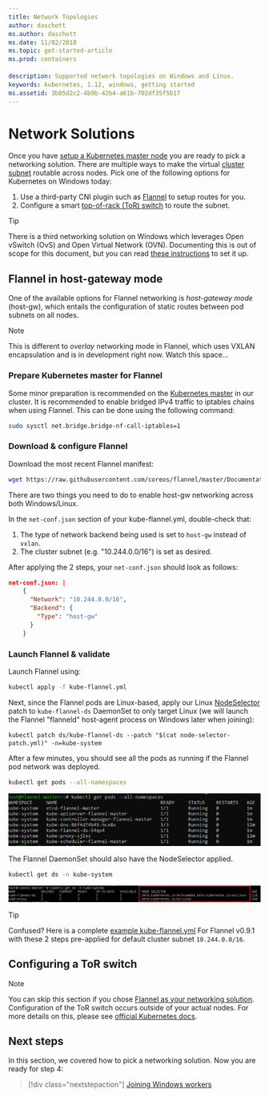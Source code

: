 ```yaml
---
title: Network Topologies
author: daschott
ms.author: daschott
ms.date: 11/02/2018
ms.topic: get-started-article
ms.prod: containers

description: Supported network topologies on Windows and Linux.
keywords: kubernetes, 1.12, windows, getting started
ms.assetid: 3b05d2c2-4b9b-42b4-a61b-702df35f5b17
---
```

# Network Solutions #

Once you have [setup a Kubernetes master node](./creating-a-linux-master.md) you are ready to pick a networking solution. There are multiple ways to make the virtual [cluster subnet](./getting-started-kubernetes-windows.md#cluster-subnet-def) routable across nodes. Pick one of the following options for Kubernetes on Windows today:

1. Use a third-party CNI plugin such as [Flannel](network-topologies.md#flannel-in-host-gateway-mode) to setup routes for you.
1. Configure a smart [top-of-rack (ToR) switch](network-topologies.md#configuring-a-tor-switch) to route the subnet.

> [!tip]  
> There is a third networking solution on Windows which leverages Open vSwitch (OvS) and Open Virtual Network (OVN). Documenting this is out of scope for this document, but you can read [these instructions](https://kubernetes.io/docs/getting-started-guides/windows/#for-3-open-vswitch-ovs-open-virtual-network-ovn-with-overlay) to set it up.

## Flannel in host-gateway mode

One of the available options for Flannel networking is *host-gateway mode* (host-gw), which entails the configuration of static routes between pod subnets on all nodes.
> [!NOTE]  
> This is different to *overlay* networking mode in Flannel, which uses VXLAN encapsulation and is in development right now. Watch this space...

### Prepare Kubernetes master for Flannel

Some minor preparation is recommended on the [Kubernetes master](./creating-a-linux-master.md) in our cluster. It is recommended to enable bridged IPv4 traffic to iptables chains when using Flannel. This can be done using the following command:

```bash
sudo sysctl net.bridge.bridge-nf-call-iptables=1
```

###  Download & configure Flannel ###
Download the most recent Flannel manifest:

```bash
wget https://raw.githubusercontent.com/coreos/flannel/master/Documentation/kube-flannel.yml
```

There are two things you need to do to enable host-gw networking across both Windows/Linux.

In the `net-conf.json` section of your kube-flannel.yml, double-check that:
1. The type of network backend being used is set to `host-gw` instead of `vxlan`.
2. The cluster subnet (e.g. "10.244.0.0/16") is set as desired.

After applying the 2 steps, your `net-conf.json` should look as follows:
```json
net-conf.json: |
    {
      "Network": "10.244.0.0/16",
      "Backend": {
        "Type": "host-gw"
      }
    }
```

### Launch Flannel & validate ###
Launch Flannel using:

```bash
kubectl apply -f kube-flannel.yml
```

Next, since the Flannel pods are Linux-based, apply our Linux [NodeSelector](https://github.com/Microsoft/SDN/tree/master/Kubernetes/flannel/l2bridge/manifests/node-selector-patch.yml) patch to `kube-flannel-ds` DaemonSet to only target Linux (we will launch the Flannel "flanneld" host-agent process on Windows later when joining):

```
kubectl patch ds/kube-flannel-ds --patch "$(cat node-selector-patch.yml)" -n=kube-system
```

After a few minutes, you should see all the pods as running if the Flannel pod network was deployed.

```bash
kubectl get pods --all-namespaces
```

![text](media/kube-master.png)

The Flannel DaemonSet should also have the NodeSelector applied.

```bash
kubectl get ds -n kube-system
```

![text](media/kube-daemonset.png)
> [!tip]  
> Confused? Here is a complete [example kube-flannel.yml](https://github.com/Microsoft/SDN/blob/master/Kubernetes/flannel/l2bridge/manifests/kube-flannel-example.yml) For Flannel v0.9.1 with these 2 steps pre-applied for default cluster subnet `10.244.0.0/16`.

## Configuring a ToR switch ##
> [!NOTE]
> You can skip this section if you chose [Flannel as your networking solution](#flannel-in-host-gateway-mode).
Configuration of the ToR switch occurs outside of your actual nodes. For more details on this, please see [official Kubernetes docs](https://kubernetes.io/docs/getting-started-guides/windows/#upstream-l3-routing-topology).


## Next steps ## 
In this section, we covered how to pick a networking solution. Now you are ready for step 4:

> [!div class="nextstepaction"]
> [Joining Windows workers](./joining-windows-workers.md)